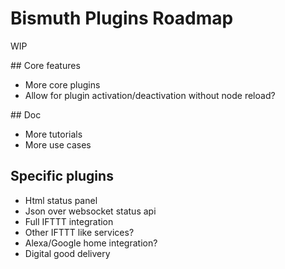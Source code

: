 # Bismuth Plugins Roadmap

WIP

## Core features

* More core plugins
* Allow for plugin activation/deactivation without node reload?

## Doc

* More tutorials
* More use cases

## Specific plugins

* Html status panel
* Json over websocket status api
* Full IFTTT integration
* Other IFTTT like services?
* Alexa/Google home integration?
* Digital good delivery
